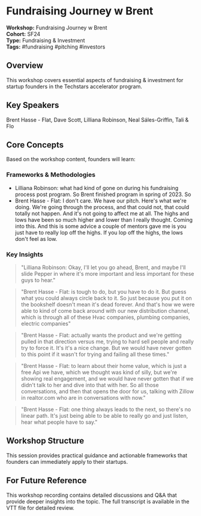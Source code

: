 # Fundraising Journey w  Brent

**Workshop:** Fundraising Journey w  Brent  
**Cohort:** SF24  
**Type:** Fundraising & Investment  
**Tags:** #fundraising #pitching #investors

## Overview

This workshop covers essential aspects of fundraising & investment for startup founders in the Techstars accelerator program.

## Key Speakers

Brent Hasse - Flat, Dave Scott, Lilliana Robinson, Neal Sáles-Griffin, Tali & Flo

## Core Concepts

Based on the workshop content, founders will learn:


### Frameworks & Methodologies

- Lilliana Robinson: what had kind of gone on during his fundraising process post program. So Brent finished program in spring of 2023. So
- Brent Hasse - Flat: I don't care. We have our pitch. Here's what we're doing. We're going through the process, and that could not, that could totally not happen. And it's not going to affect me at all. The highs and lows have been so much higher and lower than I really thought. Coming into this. And this is some advice a couple of mentors gave me is you just have to really lop off the highs. If you lop off the highs, the lows don't feel as low.

### Key Insights

> "Lilliana Robinson: Okay, I'll let you go ahead, Brent, and maybe I'll slide Pepper in where it's more important and less important for these guys to hear."

> "Brent Hasse - Flat: is tough to do, but you have to do it. But guess what you could always circle back to it. So just because you put it on the bookshelf doesn't mean it's dead forever. And that's how we were able to kind of come back around with our new distribution channel, which is through all of these Hvac companies, plumbing companies, electric companies"

> "Brent Hasse - Flat: actually wants the product and we're getting pulled in that direction versus me, trying to hard sell people and really try to force it. It's it's a nice change. But we would have never gotten to this point if it wasn't for trying and failing all these times."

> "Brent Hasse - Flat: to learn about their home value, which is just a free Api we have, which we thought was kind of silly, but we're showing real engagement, and we would have never gotten that if we didn't talk to her and dive into that with her. So all those conversations, and then that opens the door for us, talking with Zillow in realtor.com who are in conversations with now."

> "Brent Hasse - Flat: one thing always leads to the next, so there's no linear path. It's just being able to be able to really go and just listen, hear what people have to say."


## Workshop Structure

This session provides practical guidance and actionable frameworks that founders can immediately apply to their startups.

## For Future Reference

This workshop recording contains detailed discussions and Q&A that provide deeper insights into the topic. The full transcript is available in the VTT file for detailed review.
